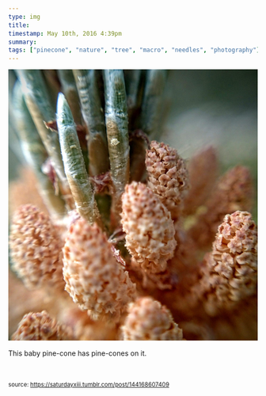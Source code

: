 ```yaml
---
type: img
title: 
timestamp: May 10th, 2016 4:39pm
summary: 
tags: ["pinecone", "nature", "tree", "macro", "needles", "photography"]
---
```

<img src="../media/144168607409.jpg"/>
                                                                                          <div class="caption">


This baby pine-cone has pine-cones on it.

<br/>
 
                                    
                
                
                
                
                                
<small>source: https://saturdayxiii.tumblr.com/post/144168607409</small>